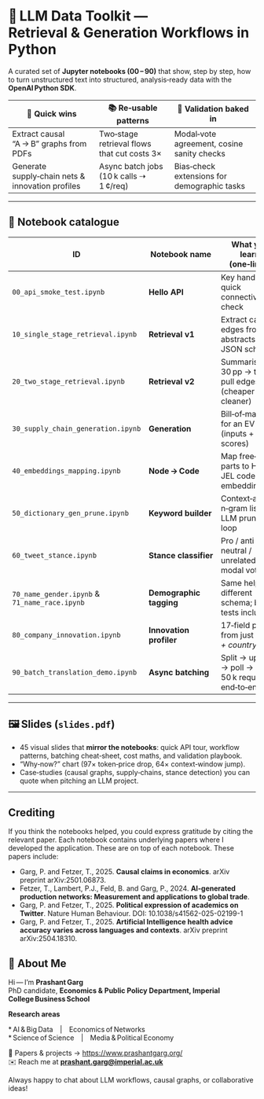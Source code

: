 # 🔎 LLM Data Toolkit — Retrieval & Generation Workflows in Python

A curated set of **Jupyter notebooks (00 – 90)** that show, step by step, how to
turn unstructured text into structured, analysis‑ready data with the
**OpenAI Python SDK**.

<div align="center">
  
| 🚀 Quick wins | 📚 Re‑usable patterns | 🧪 Validation baked in |
|---------------|----------------------|------------------------|
| Extract causal “A → B” graphs from PDFs | Two‑stage retrieval flows that cut costs 3× | Modal‑vote agreement, cosine sanity checks |
| Generate supply‑chain nets & innovation profiles | Async batch jobs (10 k calls ⇢ 1 ¢/req) | Bias‑check extensions for demographic tasks |

</div>

---

## 📂 Notebook catalogue

| ID | Notebook name | What you learn (one‑liner) |
|----|---------------|----------------------------|
| `00_api_smoke_test.ipynb` | **Hello API** | Key handling, quick connectivity check |
| `10_single_stage_retrieval.ipynb` | **Retrieval v1** | Extract causal edges from abstracts via JSON schema |
| `20_two_stage_retrieval.ipynb` | **Retrieval v2** | Summarise 30 pp → then pull edges (cheaper & cleaner) |
| `30_supply_chain_generation.ipynb` | **Generation** | Bill‑of‑materials for an EV (inputs + scores) |
| `40_embeddings_mapping.ipynb` | **Node → Code** | Map free‑text parts to HS6 / JEL codes with embeddings |
| `50_dictionary_gen_prune.ipynb` | **Keyword builder** | Context‑aware n‑gram lists & LLM pruning loop |
| `60_tweet_stance.ipynb` | **Stance classifier** | Pro / anti / neutral / unrelated with modal voting |
| `70_name_gender.ipynb` & `71_name_race.ipynb` | **Demographic tagging** | Same helper, different schema; bias tests included |
| `80_company_innovation.ipynb` | **Innovation profiler** | 17‑field profile from just *name + country* |
| `90_batch_translation_demo.ipynb` | **Async batching** | Split → upload → poll → parse 50 k requests end‑to‑end |
---

## 🖼️ Slides (`slides.pdf`)

* 45 visual slides that **mirror the notebooks**: quick API tour, workflow
  patterns, batching cheat‑sheet, cost maths, and validation playbook.
* “Why‑now?” chart (97× token‑price drop, 64× context‑window jump).
* Case‑studies (causal graphs, supply‑chains, stance detection) you can quote
  when pitching an LLM project. 

---

## Crediting

If you think the notebooks helped, you could express gratitude by citing the relevant paper. 
Each notebook contains underlying papers where I developed the application. These are on top of each notebook. 
These papers include:


- Garg, P. and Fetzer, T., 2025. **Causal claims in economics**. arXiv preprint arXiv:2501.06873.
- Fetzer, T., Lambert, P.J., Feld, B. and Garg, P., 2024. **AI-generated production networks: Measurement and applications to global trade**.
- Garg, P. and Fetzer, T., 2025. **Political expression of academics on Twitter**. Nature Human Behaviour. DOI: 10.1038/s41562-025-02199-1
- Garg, P. and Fetzer, T., 2025. **Artificial Intelligence health advice accuracy varies across languages and contexts**. arXiv preprint arXiv:2504.18310.

## 👋 About Me

Hi — I’m **Prashant Garg**  
PhD candidate, **Economics & Public Policy Department, Imperial College Business School**  

**Research areas**

* AI & Big Data | Economics of Networks  
* Science of Science | Media & Political Economy  

📄 Papers & projects → <https://www.prashantgarg.org/>  
✉️ Reach me at **prashant.garg@imperial.ac.uk**

Always happy to chat about LLM workflows, causal graphs, or collaborative ideas!


